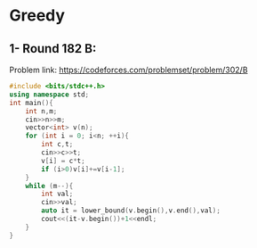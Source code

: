 # Greedy 
## 1- Round 182 B:
Problem link: https://codeforces.com/problemset/problem/302/B
```cpp
#include <bits/stdc++.h>
using namespace std;
int main(){
    int n,m;
    cin>>n>>m;
    vector<int> v(n);
    for (int i = 0; i<n; ++i){
        int c,t;
        cin>>c>>t;
        v[i] = c*t;
        if (i>0)v[i]+=v[i-1];
    }
    while (m--){
        int val;
        cin>>val;
        auto it = lower_bound(v.begin(),v.end(),val);
        cout<<(it-v.begin())+1<<endl;
    }
}
```
